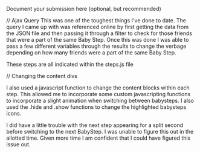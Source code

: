 Document your submission here (optional, but recommended)

// Ajax Query
This was one of the toughest things I've done to date.  The query I came up with was referenced online by first getting the data from the JSON file and then passing it through a filter to check for those friends that were a part of the same Baby Step.  Once this was done I was able to pass a few different variables through the results to change the verbage depending on how many friends were a part of the same Baby Step.  

These steps are all indicated within the steps.js file

// Changing the content divs

I also used a javascript function to change the content blocks within each step.  This allowed me to incorporate some custom javascripting functions to incorporate a slight animation when switching between babysteps.  I also used the .hide and .show functions to change the highlighted babysteps icons.  

I did have a little trouble with the next step appearing for a split second before switching to the next BabyStep.  I was unable to figure this out in the allotted time.  Given more time I am confident that I could have figured this issue out.



